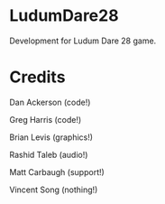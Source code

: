 LudumDare28
===========

Development for Ludum Dare 28 game.

Credits
===========

Dan Ackerson (code!)

Greg Harris (code!)

Brian Levis (graphics!)

Rashid Taleb (audio!)

Matt Carbaugh (support!)

Vincent Song (nothing!)
